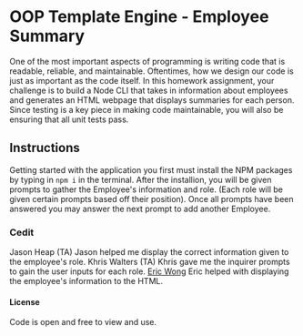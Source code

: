 # OOP Template Engine - Employee Summary

  One of the most important aspects of programming is writing code that is readable, reliable, and maintainable. Oftentimes, how we design our code is just as important as the code itself. In this homework assignment, your challenge is to build a Node CLI that takes in information about employees and generates an HTML webpage that displays summaries for each person. Since testing is a key piece in making code maintainable, you will also be ensuring that all unit tests pass.
  
## Instructions

  Getting started with the application you first must install the NPM packages by typing in  `npm i`  in the terminal.
  After the installion, you will be given prompts to gather the Employee's information and role. (Each role will be given       certain prompts based off their position). Once all prompts have been answered you may answer the next prompt to add another   Employee.
  
### Cedit

Jason Heap (TA)
Jason helped me display the correct information given to the employee's role.
Khris Walters (TA)
Khris gave me the inquirer prompts to gain the user inputs for each role.
[Eric Wong](https://github.com/Ericcwong)
Eric helped with displaying the employee's information to the HTML.

#### License
Code is open and free to view and use.
